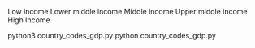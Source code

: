 <!-- Group GDP Breakdown -->
Low income
Lower middle income
Middle income
Upper middle income
High Income


<!-- Country codes can print through command line: -->
python3 country_codes_gdp.py
python country_codes_gdp.py

